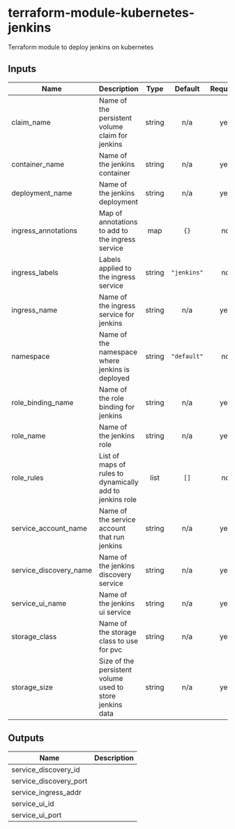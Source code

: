 # terraform-module-kubernetes-jenkins

Terraform module to deploy jenkins on kubernetes

<!-- BEGINNING OF PRE-COMMIT-TERRAFORM DOCS HOOK -->
## Inputs

| Name | Description | Type | Default | Required |
|------|-------------|:----:|:-----:|:-----:|
| claim\_name | Name of the persistent volume claim for jenkins | string | n/a | yes |
| container\_name | Name of the jenkins container | string | n/a | yes |
| deployment\_name | Name of the jenkins deployment | string | n/a | yes |
| ingress\_annotations | Map of annotations to add to the ingress service | map | `{}` | no |
| ingress\_labels | Labels applied to the ingress service | string | `"jenkins"` | no |
| ingress\_name | Name of the ingress service for jenkins | string | n/a | yes |
| namespace | Name of the namespace where jenkins is deployed | string | `"default"` | no |
| role\_binding\_name | Name of the role binding for jenkins | string | n/a | yes |
| role\_name | Name of the jenkins role | string | n/a | yes |
| role\_rules | List of maps of rules to dynamically add to jenkins role | list | `[]` | no |
| service\_account\_name | Name of the service account that run jenkins | string | n/a | yes |
| service\_discovery\_name | Name of the jenkins discovery service | string | n/a | yes |
| service\_ui\_name | Name of the jenkins ui service | string | n/a | yes |
| storage\_class | Name of the storage class to use for pvc | string | n/a | yes |
| storage\_size | Size of the persistent volume used to store jenkins data | string | n/a | yes |

## Outputs

| Name | Description |
|------|-------------|
| service\_discovery\_id |  |
| service\_discovery\_port |  |
| service\_ingress\_addr |  |
| service\_ui\_id |  |
| service\_ui\_port |  |

<!-- END OF PRE-COMMIT-TERRAFORM DOCS HOOK -->
